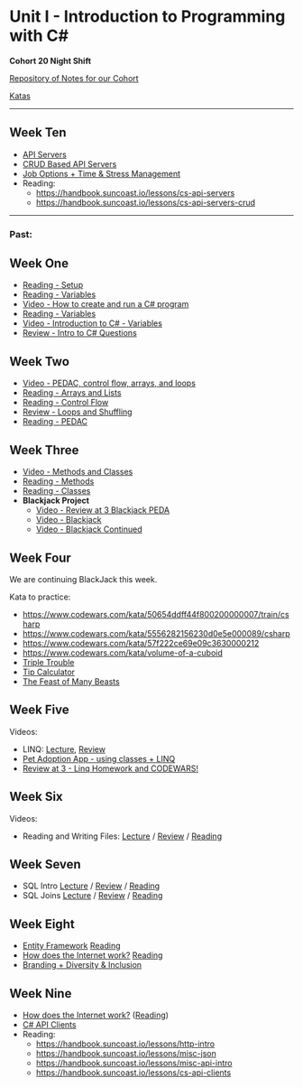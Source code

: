 # Unit I - Introduction to Programming with C#

**Cohort 20 Night Shift**

[Repository of Notes for our Cohort](https://github.com/suncoast-devs/Cohort20NS-Demos/)

[Katas](https://github.com/suncoast-devs/handbook/blob/master/lessons/misc-codewars/index.md)

---

## Week Ten

- [API Servers](https://nexus.suncoast.io/lecture_videos/256)
- [CRUD Based API Servers](https://nexus.suncoast.io/lecture_videos/258)
- [Job Options + Time & Stress Management](https://nexus.suncoast.io/lecture_videos/252)
- Reading:
  - https://handbook.suncoast.io/lessons/cs-api-servers
  - https://handbook.suncoast.io/lessons/cs-api-servers-crud  

---

### Past:

## Week One

- [Reading - Setup](https://handbook.suncoast.io/lessons/setup-all)
- [Reading - Variables](https://handbook.suncoast.io/lessons/cs-how-to-create-and-run-programs)
- [Video - How to create and run a C# program](http://pylon.suncoast.io/rails/active_storage/blobs/eyJfcmFpbHMiOnsibWVzc2FnZSI6IkJBaHBBbVlDIiwiZXhwIjpudWxsLCJwdXIiOiJibG9iX2lkIn19--ffee4c0e1f6d1625f0a21d3fdd96775d10feff29/lectures-cohort-20-day-1-how-to-create-and-run-a-c-program.mp4)
- [Reading - Variables](https://handbook.suncoast.io/lessons/cs-variables)
- [Video - Introduction to C# - Variables](http://pylon.suncoast.io/rails/active_storage/blobs/eyJfcmFpbHMiOnsibWVzc2FnZSI6IkJBaHBBbWNDIiwiZXhwIjpudWxsLCJwdXIiOiJibG9iX2lkIn19--47d0daadcc225b550c5523fbc9de2d4872ca98cc/lectures-cohort-20-week-1-introduction-to-c-variables.mp4)
- [Review - Intro to C# Questions](http://pylon.suncoast.io/rails/active_storage/blobs/eyJfcmFpbHMiOnsibWVzc2FnZSI6IkJBaHBBbWtDIiwiZXhwIjpudWxsLCJwdXIiOiJibG9iX2lkIn19--a796803a7d1893dd130d421f89ad298f7e600a68/lectures-cohort-20-review-at-3-intro-c-questions.mp4)

## Week Two

- [Video - PEDAC, control flow, arrays, and loops](http://pylon.suncoast.io/rails/active_storage/blobs/eyJfcmFpbHMiOnsibWVzc2FnZSI6IkJBaHBBbXNDIiwiZXhwIjpudWxsLCJwdXIiOiJibG9iX2lkIn19--12a50604c98db5dfcd29d5c0386aef4e771cafb8/lectures-cohort-20-week-1-pedac-controll-flow-arrays-and-loops.mp4)
- [Reading - Arrays and Lists](https://handbook.suncoast.io/lessons/cs-arrays)
- [Reading - Control Flow](https://handbook.suncoast.io/lessons/cs-control-flow)
- [Review - Loops and Shuffling](http://pylon.suncoast.io/rails/active_storage/blobs/eyJfcmFpbHMiOnsibWVzc2FnZSI6IkJBaHBBbXdDIiwiZXhwIjpudWxsLCJwdXIiOiJibG9iX2lkIn19--c295fc324d97e2b1e92b3027a7161cacad1eb7bf/lectures-cohort-20-review-at-3-c-loops-and-shuffling.mp4)
- [Reading - PEDAC](https://handbook.suncoast.io/lessons/misc-pedac)

## Week Three

- [Video - Methods and Classes](http://pylon.suncoast.io/rails/active_storage/blobs/eyJfcmFpbHMiOnsibWVzc2FnZSI6IkJBaHBBbzhDIiwiZXhwIjpudWxsLCJwdXIiOiJibG9iX2lkIn19--f7f48fba4550c01246251cf865817b2d06f1f5c1/lectures-cohort-20-week-1-methods-and-classes.mp4)
- [Reading - Methods](https://handbook.suncoast.io/lessons/cs-methods)
- [Reading - Classes](https://handbook.suncoast.io/lessons/cs-classes)
- **Blackjack Project**
  - [Video - Review at 3 Blackjack PEDA](http://pylon.suncoast.io/rails/active_storage/blobs/eyJfcmFpbHMiOnsibWVzc2FnZSI6IkJBaHBBcEFDIiwiZXhwIjpudWxsLCJwdXIiOiJibG9iX2lkIn19--89aacc16b1385d01ed7135ebd03a2ae5e2c1a706/lectures-cohort-20-review-at-3-blackjack-peda.mp4)
  - [Video - Blackjack](http://pylon.suncoast.io/rails/active_storage/blobs/eyJfcmFpbHMiOnsibWVzc2FnZSI6IkJBaHBBcE1DIiwiZXhwIjpudWxsLCJwdXIiOiJibG9iX2lkIn19--591626d7c958a29b310a68e725dc6f8e00adbccf/lectures-cohort-20-week-2-blackjack-review.mp4)
  - [Video - Blackjack Continued](http://pylon.suncoast.io/rails/active_storage/blobs/eyJfcmFpbHMiOnsibWVzc2FnZSI6IkJBaHBBcFFDIiwiZXhwIjpudWxsLCJwdXIiOiJibG9iX2lkIn19--795dcc2b48c0916f53f0de03a12e0a94c1e455eb/lectures-cohort-20-week-2-blackjack-continued.mp4)

## Week Four

We are continuing BlackJack this week.

Kata to practice:

- https://www.codewars.com/kata/50654ddff44f800200000007/train/csharp
- https://www.codewars.com/kata/5556282156230d0e5e000089/csharp
- https://www.codewars.com/kata/57f222ce69e09c3630000212
- https://www.codewars.com/kata/volume-of-a-cuboid
- [Triple Trouble](https://www.codewars.com/kata/5704aea738428f4d30000914)
- [Tip Calculator](https://www.codewars.com/kata/tip-calculator)
- [The Feast of Many Beasts](https://www.codewars.com/kata/5aa736a455f906981800360d)

## Week Five

Videos:

- LINQ: [Lecture](http://pylon.suncoast.io/rails/active_storage/blobs/eyJfcmFpbHMiOnsibWVzc2FnZSI6IkJBaHBBcFVDIiwiZXhwIjpudWxsLCJwdXIiOiJibG9iX2lkIn19--7a395a855e9394128f3562b0cb04bb3f887bf1af/lectures-cohort-20-week-2-linq.mp4), [Review](http://pylon.suncoast.io/rails/active_storage/blobs/eyJfcmFpbHMiOnsibWVzc2FnZSI6IkJBaHBBcFlDIiwiZXhwIjpudWxsLCJwdXIiOiJibG9iX2lkIn19--16f63c9e58abdb9b2a2d0bcb440df892f5ded286/lectures-cohort-20-review-at-3-linq-review.mp4)
- [Pet Adoption App - using classes + LINQ](http://pylon.suncoast.io/rails/active_storage/blobs/eyJfcmFpbHMiOnsibWVzc2FnZSI6IkJBaHBBcGNDIiwiZXhwIjpudWxsLCJwdXIiOiJibG9iX2lkIn19--c05a814219e70e7439459f97d65c0948e91e7669/lectures-cohort-20-week-2-pet-adoption-app-using-classes-linq.mp4)
- [Review at 3 - Linq Homework and CODEWARS!](http://pylon.suncoast.io/rails/active_storage/blobs/eyJfcmFpbHMiOnsibWVzc2FnZSI6IkJBaHBBcGtDIiwiZXhwIjpudWxsLCJwdXIiOiJibG9iX2lkIn19--84f5a85fbf6b53c047b86bd3f8f43d8453784d26/lectures-cohort-20-review-at-3-linq-homework-and-codewars.mp4)

## Week Six

Videos:

- Reading and Writing Files: [Lecture](http://pylon.suncoast.io/rails/active_storage/blobs/eyJfcmFpbHMiOnsibWVzc2FnZSI6IkJBaHBBcG9DIiwiZXhwIjpudWxsLCJwdXIiOiJibG9iX2lkIn19--a5a176260c00691ca56e21eed30bdb324f9a7b7f/lectures-cohort-20-week-2-reading-and-writing-files.mp4) / [Review](http://pylon.suncoast.io/rails/active_storage/blobs/eyJfcmFpbHMiOnsibWVzc2FnZSI6IkJBaHBBcHNDIiwiZXhwIjpudWxsLCJwdXIiOiJibG9iX2lkIn19--87e353590f5cbeb611f6b7d20c64230e6760378e/lectures-cohort-20-review-at-3-using-csv-readers-and-codewars.mp4) / [Reading](https://handbook.suncoast.io/lessons/cs-files-reading-and-writing)

## Week Seven

- SQL Intro [Lecture](http://pylon.suncoast.io/rails/active_storage/blobs/eyJfcmFpbHMiOnsibWVzc2FnZSI6IkJBaHBBcklDIiwiZXhwIjpudWxsLCJwdXIiOiJibG9iX2lkIn19--5b22fa486d53b2ad7e2774ce8a2a7854aed2e356/lectures-cohort-20-week-3-intro-to-sql.mp4) / [Review](http://pylon.suncoast.io/rails/active_storage/blobs/eyJfcmFpbHMiOnsibWVzc2FnZSI6IkJBaHBBclFDIiwiZXhwIjpudWxsLCJwdXIiOiJibG9iX2lkIn19--ee2d6e9f8c8dc503819059066d6a35adc34dd7a3/lectures-cohort-20-review-at-3-sql-questions-and-codewars.mp4) / [Reading](https://handbook.suncoast.io/lessons/sql-intro)
- SQL Joins [Lecture](http://pylon.suncoast.io/rails/active_storage/blobs/eyJfcmFpbHMiOnsibWVzc2FnZSI6IkJBaHBBcllDIiwiZXhwIjpudWxsLCJwdXIiOiJibG9iX2lkIn19--3425e9ad87217e5fedfb5dfb5cc85e29ee32ab6f/lectures-cohort-20-week-3-sql-joins.mp4) / [Review](http://pylon.suncoast.io/rails/active_storage/blobs/eyJfcmFpbHMiOnsibWVzc2FnZSI6IkJBaHBBcmNDIiwiZXhwIjpudWxsLCJwdXIiOiJibG9iX2lkIn19--74f29909708f0b3b3ad46bb60dd4dd0694817086/lectures-cohort-20-review-at-3-sql-joins-and-codewars.mp4) / [Reading](https://handbook.suncoast.io/lessons/sql-joins)

## Week Eight

- [Entity Framework](http://pylon.suncoast.io/rails/active_storage/blobs/eyJfcmFpbHMiOnsibWVzc2FnZSI6IkJBaHBBcmdDIiwiZXhwIjpudWxsLCJwdXIiOiJibG9iX2lkIn19--8269f3396ab4cd1b279606286e4ec37776580924/lectures-cohort-20-week-3-entity-framework.mp4) [Reading](https://handbook.suncoast.io/lessons/cs-object-relational-mapping)
- [How does the Internet work?](http://pylon.suncoast.io/rails/active_storage/blobs/eyJfcmFpbHMiOnsibWVzc2FnZSI6IkJBaHBBcndDIiwiZXhwIjpudWxsLCJwdXIiOiJibG9iX2lkIn19--81342149119de1dad32c211cea4b3ecafd352740/lectures-cohort-20-how-does-the-internet-work.mp4) [Reading](https://handbook.suncoast.io/lessons/misc-how-does-the-internet-work)
- [Branding + Diversity & Inclusion](http://pylon.suncoast.io/rails/active_storage/blobs/eyJfcmFpbHMiOnsibWVzc2FnZSI6IkJBaHBBcnNDIiwiZXhwIjpudWxsLCJwdXIiOiJibG9iX2lkIn19--bf9986eeb5c0094dacb3c7daaa564482f4482445/lectures-cohort-20-branding-diversity-amp-inclusion.mp4)

## Week Nine

- [How does the Internet work?](http://pylon.suncoast.io/rails/active_storage/blobs/eyJfcmFpbHMiOnsibWVzc2FnZSI6IkJBaHBBcndDIiwiZXhwIjpudWxsLCJwdXIiOiJibG9iX2lkIn19--81342149119de1dad32c211cea4b3ecafd352740/lectures-cohort-20-how-does-the-internet-work.mp4) ([Reading](https://handbook.suncoast.io/lessons/misc-how-does-the-internet-work))
- [C# API Clients](http://pylon.suncoast.io/rails/active_storage/blobs/eyJfcmFpbHMiOnsibWVzc2FnZSI6IkJBaHBBcjRDIiwiZXhwIjpudWxsLCJwdXIiOiJibG9iX2lkIn19--edc823cc61c52695c688b4c8eda90c3ee73da62e/lectures-cohort-20-c-api-clients.mp4) 
- Reading:
  - https://handbook.suncoast.io/lessons/http-intro
  - https://handbook.suncoast.io/lessons/misc-json
  - https://handbook.suncoast.io/lessons/misc-api-intro
  - https://handbook.suncoast.io/lessons/cs-api-clients

